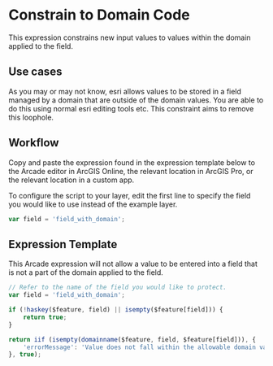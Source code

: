 # Constrain to Domain Code

This expression constrains new input values to values within the domain applied to the field.

## Use cases

As you may or may not know, esri allows values to be stored in a field managed by a domain that are outside of the domain values. You are able to do this using normal esri editing tools etc. This constraint aims to remove this loophole.

## Workflow

Copy and paste the expression found in the expression template below to the Arcade editor in ArcGIS Online, the relevant location in ArcGIS Pro, or the relevant location in a custom app.

To configure the script to your layer, edit the first line to specify the field you would like to use instead of the example layer. 

```js
var field = 'field_with_domain';
```

## Expression Template

This Arcade expression will not allow a value to be entered into a field that is not a part of the domain applied to the field.

```js
// Refer to the name of the field you would like to protect.
var field = 'field_with_domain';

if (!haskey($feature, field) || isempty($feature[field])) {
    return true;
}

return iif (isempty(domainname($feature, field, $feature[field])), {
    'errorMessage': 'Value does not fall within the allowable domain values. Input: ' + $feature[field]
}, true);
```
